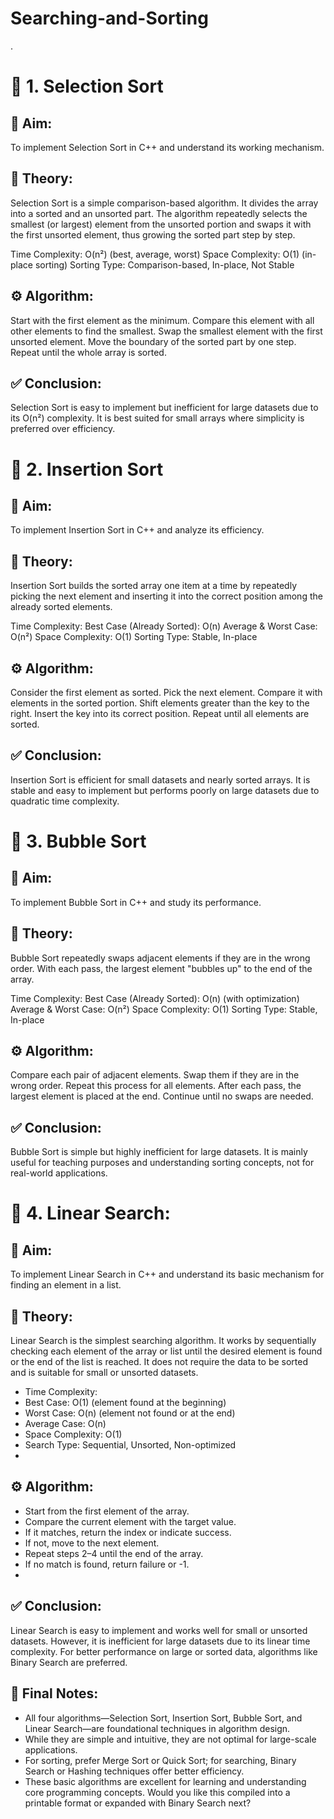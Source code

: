 # Searching-and-Sorting
.

# 📌 1. Selection Sort
## 🎯 Aim:
To implement Selection Sort in C++ and understand its working mechanism.

## 📖 Theory:
Selection Sort is a simple comparison-based algorithm. It divides the array into a sorted and an unsorted part.
The algorithm repeatedly selects the smallest (or largest) element from the unsorted portion and swaps it with the first unsorted element, thus growing the sorted part step by step.

Time Complexity: O(n²) (best, average, worst)
Space Complexity: O(1) (in-place sorting)
Sorting Type: Comparison-based, In-place, Not Stable

## ⚙️ Algorithm:
Start with the first element as the minimum.
Compare this element with all other elements to find the smallest.
Swap the smallest element with the first unsorted element.
Move the boundary of the sorted part by one step.
Repeat until the whole array is sorted.

## ✅ Conclusion:
Selection Sort is easy to implement but inefficient for large datasets due to its O(n²) complexity. It is best suited for small arrays where simplicity is preferred over efficiency.

# 📌 2. Insertion Sort
## 🎯 Aim:
To implement Insertion Sort in C++ and analyze its efficiency.

## 📖 Theory:
Insertion Sort builds the sorted array one item at a time by repeatedly picking the next element and inserting it into the correct position among the already sorted elements.

Time Complexity:
Best Case (Already Sorted): O(n)
Average & Worst Case: O(n²)
Space Complexity: O(1)
Sorting Type: Stable, In-place

## ⚙️ Algorithm:
Consider the first element as sorted.
Pick the next element.
Compare it with elements in the sorted portion.
Shift elements greater than the key to the right.
Insert the key into its correct position.
Repeat until all elements are sorted.

## ✅ Conclusion:
Insertion Sort is efficient for small datasets and nearly sorted arrays. It is stable and easy to implement but performs poorly on large datasets due to quadratic time complexity.

# 📌 3. Bubble Sort
## 🎯 Aim:
To implement Bubble Sort in C++ and study its performance.

## 📖 Theory:
Bubble Sort repeatedly swaps adjacent elements if they are in the wrong order. With each pass, the largest element "bubbles up" to the end of the array.

Time Complexity:
Best Case (Already Sorted): O(n) (with optimization)
Average & Worst Case: O(n²)
Space Complexity: O(1)
Sorting Type: Stable, In-place

## ⚙️ Algorithm:
Compare each pair of adjacent elements.
Swap them if they are in the wrong order.
Repeat this process for all elements.
After each pass, the largest element is placed at the end.
Continue until no swaps are needed.

## ✅ Conclusion:
Bubble Sort is simple but highly inefficient for large datasets. It is mainly useful for teaching purposes and understanding sorting concepts, not for real-world applications.

# 📌 4. Linear Search:

## 🎯 Aim:
To implement Linear Search in C++ and understand its basic mechanism for finding an element in a list.

## 📖 Theory:
Linear Search is the simplest searching algorithm. It works by sequentially checking each element of the array or list until the desired element is found or the end of the list is reached. It does not require the data to be sorted and is suitable for small or unsorted datasets.
- Time Complexity:
- Best Case: O(1) (element found at the beginning)
- Worst Case: O(n) (element not found or at the end)
- Average Case: O(n)
- Space Complexity: O(1)
- Search Type: Sequential, Unsorted, Non-optimized
- 
## ⚙️ Algorithm:
- Start from the first element of the array.
- Compare the current element with the target value.
- If it matches, return the index or indicate success.
- If not, move to the next element.
- Repeat steps 2–4 until the end of the array.
- If no match is found, return failure or -1.
- 
## ✅ Conclusion:
Linear Search is easy to implement and works well for small or unsorted datasets. However, it is inefficient for large datasets due to its linear time complexity. For better performance on large or sorted data, algorithms like Binary Search are preferred.

## 📝 Final Notes:
- All four algorithms—Selection Sort, Insertion Sort, Bubble Sort, and Linear Search—are foundational techniques in algorithm design.
- While they are simple and intuitive, they are not optimal for large-scale applications.
- For sorting, prefer Merge Sort or Quick Sort; for searching, Binary Search or Hashing techniques offer better efficiency.
- These basic algorithms are excellent for learning and understanding core programming concepts.
Would you like this compiled into a printable format or expanded with Binary Search next?


